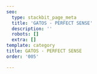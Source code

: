 ```yaml
---
seo:
  type: stackbit_page_meta
  title: 'GATOS - PERFECT SENSE'
  description: ''
  robots: []
  extra: []
template: category
title: GATOS - PERFECT SENSE
order: '005'

---
```

